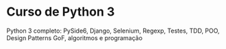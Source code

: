 # Curso de Python 3 
 Python 3 completo: PySide6, Django, Selenium, Regexp, Testes, TDD, POO, Design Patterns GoF, algoritmos e programação
